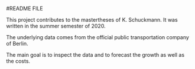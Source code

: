 #README FILEThis project contributes to the mastertheses of K. Schuckmann. It was written in the summer semester of 2020. The underlying data comes from the official public transportation company of Berlin.The main goal is to inspect the data and to forecast the growth as well as the costs.
